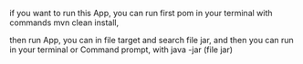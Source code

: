 if you want to run this App, you can run first pom in your terminal with
commands mvn clean install,

then run App, you can in file target and search file jar, and then you can run in your terminal or Command prompt, with java -jar (file jar)
